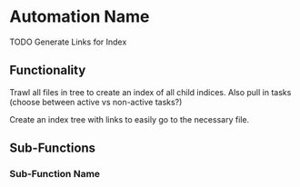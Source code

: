 
# Automation Name
TODO Generate Links for Index

## Functionality
Trawl all files in tree to create an index of all child indices. Also pull in tasks (choose between active vs non-active tasks?)
 
Create an index tree with links to easily go to the necessary file. 



## Sub-Functions
<!-- Overview of any function interplay or broad overviews -->

### Sub-Function Name
<!-- Subfunction description goes here -->


